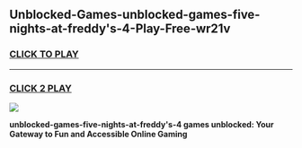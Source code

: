 
## Unblocked-Games-unblocked-games-five-nights-at-freddy's-4-Play-Free-wr21v
<h3>
<a href="https://premium76.site?title=unblocked-games-five-nights-at-freddy's-4&ref=10A">CLICK TO PLAY</a></h3>
<hr>

<h3>
<a href="https://premium76.site?title=unblocked-games-five-nights-at-freddy's-4&ref=10A">CLICK 2 PLAY</a>
  
</h3>

<a href="https://premium76.site?title=unblocked-games-five-nights-at-freddy's-4&ref=10A"><img src="https://clearcache.store/games.png"></a>


**unblocked-games-five-nights-at-freddy's-4 games unblocked: Your Gateway to Fun and Accessible Online Gaming**
